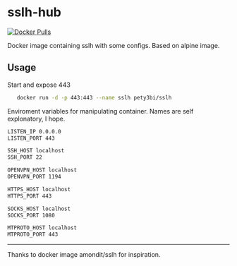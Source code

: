 sslh-hub
========

[![Docker Pulls](https://img.shields.io/docker/pulls/shaddysignal/sslh-hub.svg)](https://hub.docker.com/r/pety3bi/sslh/)

Docker image containing sslh with some configs. Based on alpine image.

Usage
-----

Start and expose 443
```bash
   docker run -d -p 443:443 --name sslh pety3bi/sslh
```

Enviroment variables for manipulating container. Names are self explonatory, I hope.
```bash
LISTEN_IP 0.0.0.0
LISTEN_PORT 443

SSH_HOST localhost
SSH_PORT 22

OPENVPN_HOST localhost
OPENVPN_PORT 1194

HTTPS_HOST localhost
HTTPS_PORT 443

SOCKS_HOST localhost
SOCKS_PORT 1080

MTPROTO_HOST localhost
MTPROTO_PORT 443
```

----

Thanks to docker image amondit/sslh for inspiration.
